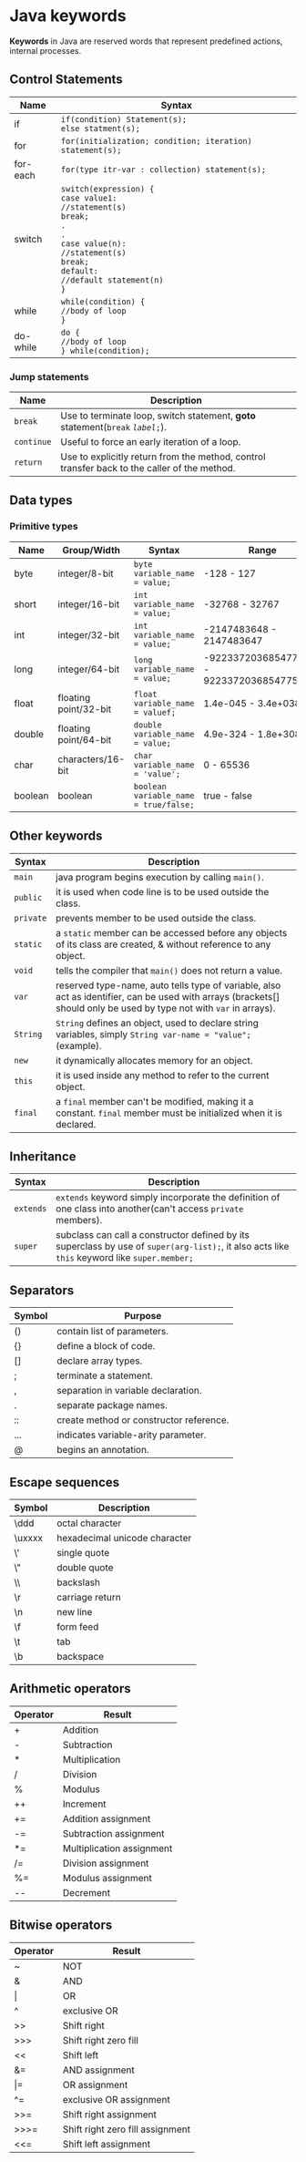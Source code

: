 # Java keywords
**Keywords** in Java are reserved words that represent predefined actions,
internal processes.


## **Control Statements**

| Name | Syntax |
| ---- | ------ |
| if | `if(condition) Statement(s);`<br>`else statment(s);` |
| for | `for(initialization; condition; iteration) statement(s);` |
| for-each | `for(type itr-var : collection) statement(s);` |
| switch | `switch(expression) {`<br>`case value1:`<br>`//statement(s)`<br>`break;`<br>`.`<br>`.`<br>`case value(n):`<br>`//statement(s)`<br>`break;`<br>`default:`<br>`//default statement(n)`<br>`}` |
| while | `while(condition) {`<br>`//body of loop`<br>`}` |
| do-while | `do {`<br>`//body of loop`<br>`} while(condition);` |

### Jump statements

| Name | Description |
| ---- | ----------- |
| `break` | Use to terminate loop, switch statement, **goto** statement(`break` *`label`*`;`). |
| `continue` | Useful to force an early iteration of a loop. |
| `return` | Use to explicitly return from the method, control transfer back to the caller of the method. |


##  **Data types**

### Primitive types

| Name | Group/Width | Syntax | Range |
| ---- | ----------- | ------ | ----- |
| byte | integer/8-bit | `byte variable_name = value;` | -128 - 127 |
| short | integer/16-bit | `int variable_name = value;` | -32768 - 32767 |
| int | integer/32-bit | `int variable_name = value;` | -2147483648 - 2147483647 |
| long | integer/64-bit | `long variable_name = value;` | -9223372036854775808 - 9223372036854775807 |
| float | floating point/32-bit | `float variable_name = valuef;` | 1.4e-045 - 3.4e+038 |
| double | floating point/64-bit | `double variable_name = value;` | 4.9e-324 - 1.8e+308 |
| char | characters/16-bit | `char variable_name = 'value';` | 0 - 65536 |
| boolean | boolean | `boolean variable_name = true/false;` | true - false |


## Other keywords

| Syntax | Description |
| ------ | ----------- |
| `main` | java program begins execution by calling `main()`. |
| `public` | it is used when code line is to be used outside the class. |
| `private` | prevents member to be used outside the class. |
| `static` | a `static` member can be accessed before any objects of its class are created, & without reference to any object. |
| `void` | tells the compiler that `main()` does not return a value. |
| `var` | reserved type-name, auto tells type of variable, also act as identifier, can be used with arrays (brackets[] should only be used by type not with `var` in arrays). |
| `String` | `String` defines an object, used to declare string variables, simply `String var-name = "value";` (example). |
| `new` | it dynamically allocates memory for an object. |
| `this` | it is used inside any method to refer to the current object. |
| `final` | a `final` member can't be modified, making it a constant. `final` member must be initialized when it is declared. |


## Inheritance

| Syntax | Description |
| ------ | ----------- |
| `extends` | `extends` keyword simply incorporate the definition of one class into another(can't access `private` members). |
| `super` | subclass can call a constructor defined by its superclass by use of `super(arg-list);`, it also acts like `this` keyword like `super.member;` |


## Separators

| Symbol | Purpose |
| ------ | ------- |
| () | contain list of parameters. |
| {} | define a block of code. |
| [] | declare array types. |
| ; | terminate a statement. |
| , | separation in variable declaration. |
| . | separate package names. |
| :: | create method or constructor reference. |
| ... | indicates variable-arity parameter. |
| @ | begins an annotation. |


## Escape sequences

| Symbol | Description |
| ------ | ----------- |
| \ddd | octal character |
| \uxxxx | hexadecimal unicode character |
| \\' | single quote |
| \\" | double quote |
| \\\ | backslash |
| \r | carriage return |
| \n | new line |
| \f | form feed |
| \t | tab |
| \b | backspace |

## Arithmetic operators

| Operator | Result |
| -------- | ------ |
| + | Addition |
| - | Subtraction |
| * | Multiplication |
| / | Division |
| % | Modulus |
| ++ | Increment |
| += | Addition assignment |
| -= | Subtraction assignment |
| *= | Multiplication assignment |
| /= | Division assignment |
| %= | Modulus assignment |
| -- | Decrement |

## Bitwise operators

| Operator | Result |
| -------- | ------ |
| ~ | NOT |
| & | AND |
| \| | OR |
| ^ | exclusive OR |
| >> | Shift right |
| >>> | Shift right zero fill |
| << | Shift left |
| &= | AND assignment |
| \|= | OR assignment |
| ^= | exclusive OR assignment |
| >>= | Shift right assignment |
| >>>= | Shift right zero fill assignment |
| <<= | Shift left assignment |